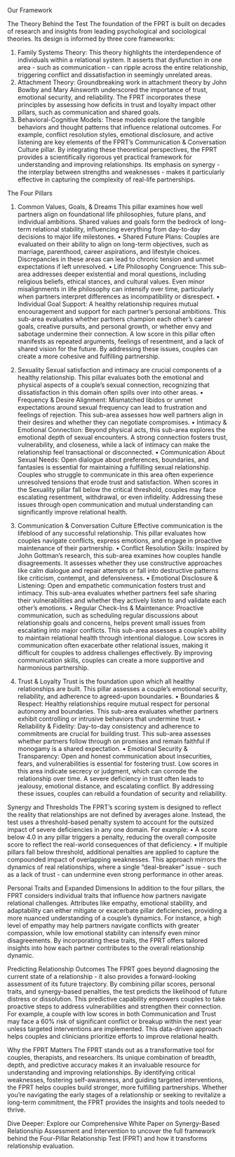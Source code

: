 Our Framework 

The Theory Behind the Test
The foundation of the FPRT is built on decades of research and insights from leading psychological and sociological theories. Its design is informed by three core frameworks:
1.	Family Systems Theory: This theory highlights the interdependence of individuals within a relational system. It asserts that dysfunction in one area - such as communication - can ripple across the entire relationship, triggering conflict and dissatisfaction in seemingly unrelated areas.
2.	Attachment Theory: Groundbreaking work in attachment theory by John Bowlby and Mary Ainsworth underscored the importance of trust, emotional security, and reliability. The FPRT incorporates these principles by assessing how deficits in trust and loyalty impact other pillars, such as communication and shared goals.
3.	Behavioral-Cognitive Models: These models explore the tangible behaviors and thought patterns that influence relational outcomes. For example, conflict resolution styles, emotional disclosure, and active listening are key elements of the FPRT’s Communication & Conversation Culture pillar.
By integrating these theoretical perspectives, the FPRT provides a scientifically rigorous yet practical framework for understanding and improving relationships. Its emphasis on synergy - the interplay between strengths and weaknesses - makes it particularly effective in capturing the complexity of real-life partnerships.

The Four Pillars
1. Common Values, Goals, & Dreams
This pillar examines how well partners align on foundational life philosophies, future plans, and individual ambitions. Shared values and goals form the bedrock of long-term relational stability, influencing everything from day-to-day decisions to major life milestones.
•	Shared Future Plans: Couples are evaluated on their ability to align on long-term objectives, such as marriage, parenthood, career aspirations, and lifestyle choices. Discrepancies in these areas can lead to chronic tension and unmet expectations if left unresolved.
•	Life Philosophy Congruence: This sub-area addresses deeper existential and moral questions, including religious beliefs, ethical stances, and cultural values. Even minor misalignments in life philosophy can intensify over time, particularly when partners interpret differences as incompatibility or disrespect.
•	Individual Goal Support: A healthy relationship requires mutual encouragement and support for each partner’s personal ambitions. This sub-area evaluates whether partners champion each other’s career goals, creative pursuits, and personal growth, or whether envy and sabotage undermine their connection.
A low score in this pillar often manifests as repeated arguments, feelings of resentment, and a lack of shared vision for the future. By addressing these issues, couples can create a more cohesive and fulfilling partnership.

2. Sexuality
Sexual satisfaction and intimacy are crucial components of a healthy relationship. This pillar evaluates both the emotional and physical aspects of a couple’s sexual connection, recognizing that dissatisfaction in this domain often spills over into other areas.
•	Frequency & Desire Alignment: Mismatched libidos or unmet expectations around sexual frequency can lead to frustration and feelings of rejection. This sub-area assesses how well partners align in their desires and whether they can negotiate compromises.
•	Intimacy & Emotional Connection: Beyond physical acts, this sub-area explores the emotional depth of sexual encounters. A strong connection fosters trust, vulnerability, and closeness, while a lack of intimacy can make the relationship feel transactional or disconnected.
•	Communication About Sexual Needs: Open dialogue about preferences, boundaries, and fantasies is essential for maintaining a fulfilling sexual relationship. Couples who struggle to communicate in this area often experience unresolved tensions that erode trust and satisfaction.
When scores in the Sexuality pillar fall below the critical threshold, couples may face escalating resentment, withdrawal, or even infidelity. Addressing these issues through open communication and mutual understanding can significantly improve relational health.

3. Communication & Conversation Culture
Effective communication is the lifeblood of any successful relationship. This pillar evaluates how couples navigate conflicts, express emotions, and engage in proactive maintenance of their partnership.
•	Conflict Resolution Skills: Inspired by John Gottman’s research, this sub-area examines how couples handle disagreements. It assesses whether they use constructive approaches like calm dialogue and repair attempts or fall into destructive patterns like criticism, contempt, and defensiveness.
•	Emotional Disclosure & Listening: Open and empathetic communication fosters trust and intimacy. This sub-area evaluates whether partners feel safe sharing their vulnerabilities and whether they actively listen to and validate each other’s emotions.
•	Regular Check-Ins & Maintenance: Proactive communication, such as scheduling regular discussions about relationship goals and concerns, helps prevent small issues from escalating into major conflicts. This sub-area assesses a couple’s ability to maintain relational health through intentional dialogue.
Low scores in communication often exacerbate other relational issues, making it difficult for couples to address challenges effectively. By improving communication skills, couples can create a more supportive and harmonious partnership.

4. Trust & Loyalty
Trust is the foundation upon which all healthy relationships are built. This pillar assesses a couple’s emotional security, reliability, and adherence to agreed-upon boundaries.
•	Boundaries & Respect: Healthy relationships require mutual respect for personal autonomy and boundaries. This sub-area evaluates whether partners exhibit controlling or intrusive behaviors that undermine trust.
•	Reliability & Fidelity: Day-to-day consistency and adherence to commitments are crucial for building trust. This sub-area assesses whether partners follow through on promises and remain faithful if monogamy is a shared expectation.
•	Emotional Security & Transparency: Open and honest communication about insecurities, fears, and vulnerabilities is essential for fostering trust. Low scores in this area indicate secrecy or judgment, which can corrode the relationship over time.
A severe deficiency in trust often leads to jealousy, emotional distance, and escalating conflict. By addressing these issues, couples can rebuild a foundation of security and reliability.

Synergy and Thresholds
The FPRT’s scoring system is designed to reflect the reality that relationships are not defined by averages alone. Instead, the test uses a threshold-based penalty system to account for the outsized impact of severe deficiencies in any one domain. For example:
•	A score below 4.0 in any pillar triggers a penalty, reducing the overall composite score to reflect the real-world consequences of that deficiency.
•	If multiple pillars fall below threshold, additional penalties are applied to capture the compounded impact of overlapping weaknesses.
This approach mirrors the dynamics of real relationships, where a single “deal-breaker” issue - such as a lack of trust - can undermine even strong performance in other areas.

Personal Traits and Expanded Dimensions
In addition to the four pillars, the FPRT considers individual traits that influence how partners navigate relational challenges. Attributes like empathy, emotional stability, and adaptability can either mitigate or exacerbate pillar deficiencies, providing a more nuanced understanding of a couple’s dynamics.
For instance, a high level of empathy may help partners navigate conflicts with greater compassion, while low emotional stability can intensify even minor disagreements. By incorporating these traits, the FPRT offers tailored insights into how each partner contributes to the overall relationship dynamic.

Predicting Relationship Outcomes
The FPRT goes beyond diagnosing the current state of a relationship - it also provides a forward-looking assessment of its future trajectory. By combining pillar scores, personal traits, and synergy-based penalties, the test predicts the likelihood of future distress or dissolution. This predictive capability empowers couples to take proactive steps to address vulnerabilities and strengthen their connection.
For example, a couple with low scores in both Communication and Trust may face a 60% risk of significant conflict or breakup within the next year unless targeted interventions are implemented. This data-driven approach helps couples and clinicians prioritize efforts to improve relational health.

Why the FPRT Matters
The FPRT stands out as a transformative tool for couples, therapists, and researchers. Its unique combination of breadth, depth, and predictive accuracy makes it an invaluable resource for understanding and improving relationships. By identifying critical weaknesses, fostering self-awareness, and guiding targeted interventions, the FPRT helps couples build stronger, more fulfilling partnerships. Whether you’re navigating the early stages of a relationship or seeking to revitalize a long-term commitment, the FPRT provides the insights and tools needed to thrive.

Dive Deeper: Explore our Comprehensive White Paper on Synergy-Based Relationship Assessment and Intervention to uncover the full framework behind the Four-Pillar Relationship Test (FPRT) and how it transforms relationship evaluation.
